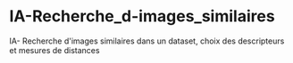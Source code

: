 # IA-Recherche_d-images_similaires
IA- Recherche d'images similaires dans un dataset, choix des descripteurs et mesures de distances
